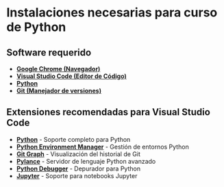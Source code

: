 # Instalaciones necesarias para curso de Python

## Software requerido

- **[Google Chrome (Navegador)](https://www.google.com/intl/es_es/chrome/)**
- **[Visual Studio Code (Editor de Código)](https://code.visualstudio.com/download)**
- **[Python](https://www.python.org/downloads/)**
- **[Git (Manejador de versiones)](https://git-scm.com/)**

## Extensiones recomendadas para Visual Studio Code

- **[Python](https://marketplace.visualstudio.com/items?itemName=ms-python.python)** - Soporte completo para Python
- **[Python Environment Manager](https://marketplace.visualstudio.com/items?itemName=ms-python.vscode-python-envs)** - Gestión de entornos Python
- **[Git Graph](https://marketplace.visualstudio.com/items?itemName=mhutchie.git-graph)** - Visualización del historial de Git
- **[Pylance](https://marketplace.visualstudio.com/items?itemName=ms-python.vscode-pylance)** - Servidor de lenguaje Python avanzado
- **[Python Debugger](https://marketplace.visualstudio.com/items?itemName=ms-python.debugpy)** - Depurador para Python
- **[Jupyter](https://marketplace.visualstudio.com/items?itemName=ms-toolsai.jupyter)** - Soporte para notebooks Jupyter


